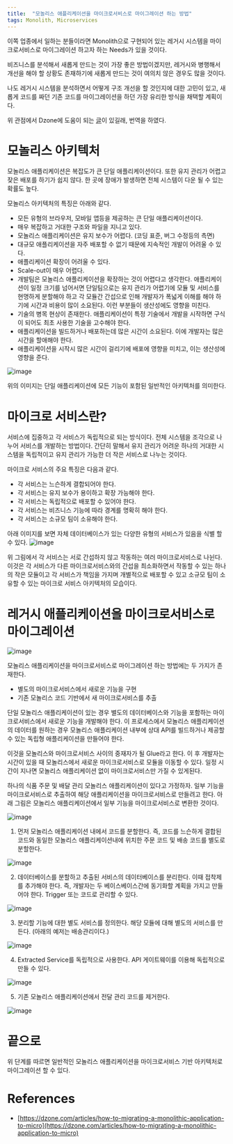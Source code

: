 ```yaml
---
title:  "모놀리스 애플리케이션을 마이크로서비스로 마이그레이션 하는 방법"
tags: Monolith, Microservices
---
```

이쪽 업종에서 일하는 분들이라면 Monolith으로 구현되어 있는 레거시 시스템을 마이크로서비스로 마이그레이션 하고자 하는 Needs가 있을 것이다.

비즈니스를 분석해서 새롭게 만드는 것이 가장 좋은 방법이겠지만, 레거시와 병행해서 개선을 해야 할 상황도 존재하기에 새롭게 만드는 것이 여의치 않은 경우도 많을 것이다.

나도 레거시 시스템을 분석하면서 어떻게 구조 개선을 할 것인지에 대한 고민이 있고, 새롭게 코드를 짜던 기존 코드를 마이그레이션을 하던 가장 유리한 방식을 채택할 계획이다.

위 관점에서 Dzone에 도움이 되는 [글](https://dzone.com/articles/how-to-migrating-a-monolithic-application-to-micro)이 있길래, 번역을 하였다.

# 모놀리스 아키텍처

모놀리스 애플리케이션은 복잡도가 큰 단일 애플리케이션이다. 또한 유지 관리가 어렵고 잦은 배포를 하기가 쉽지 않다. 한 곳에 장애가 발생하면 전체 시스템이 다운 될 수 있는 확률도 높다.

모놀리스 아키텍처의 특징은 아래와 같다.

- 모든 유형의 브라우저, 모바일 앱등을 제공하는 큰 단일 애플리케이션이다.
- 매우 복잡하고 거대한 구조와 파일을 지니고 있다.
- 모놀리스 애플리케이션은 유지 보수가 어렵다. (코딩 표준, 버그 수정등의 측면)
- 대규모 애플리케이션을 자주 배포할 수 없기 때문에 지속적인 개발이 어려울 수 있다.
- 애플리케이션 확장이 어려울 수 있다.
- Scale-out이 매우 어렵다.
- 개발팀은 모놀리스 애플리케이션을 확장하는 것이 어렵다고 생각한다. 애플리케이션이 일정 크기를 넘어서면 단일팀으로는 유지 관리가 어렵기에 모듈 및 서비스를 현명하게 분할해야 하고 각 모듈간 간섭으로 인해 개발자가 폭넓게 이해를 해야 하기에 시간과 비용이 많이 소요된다. 이런 부분들이 생산성에도 영향을 미친다.
- 기술의 병목 현상이 존재한다. 애플리케이션이 특정 기술에서 개발을 시작하면 구식이 되어도 최초 사용한 기술을 고수해야 한다.
- 애플리케이션을 빌드하거나 배포하는데 많은 시간이 소요된다. 이에 개발자는 많은 시간을 할애해야 한다.
- 애플리케이션을 시작시 많은 시간이 걸리기에 배포에 영향을 미치고, 이는 생산성에 영향을 준다.

![image](https://user-images.githubusercontent.com/111643/159213519-a2af2854-44e3-48d4-a4ba-e25524de0ec4.png)

위의 이미지는 단일 애플리케이션에 모든 기능이 포함된 일반적인 아키텍처를 의미한다.

# 마이크로 서비스란?

서비스에 집중하고 각 서비스가 독립적으로 되는 방식이다. 전체 시스템을 조각으로 나누어 서비스를 개발하는 방법이다. 간단히 말해서 유지 관리가 어려운 하나의 거대한 시스템을 독립적이고 유지 관리가 가능한 더 작은 서비스로 나누는 것이다.

마이크로 서비스의 주요 특징은 다음과 같다.

- 각 서비스는 느슨하게 결합되어야 한다.
- 각 서비스는 유지 보수가 용이하고 확장 가능해야 한다.
- 각 서비스는 독립적으로 배포할 수 있어야 한다.
- 각 서비스는 비즈니스 기능에 따라 경계를 명확히 해야 한다.
- 각 서비스는 소규모 팀이 소유해야 한다.

아래 이미지를 보면 자체 데이터베이스가 있는 다양한 유형의 서비스가 있음을 식별 할 수 있다.
![image](https://user-images.githubusercontent.com/111643/159213548-004027e6-7f6d-4054-bc23-8ccb3c751134.png)

위 그림에서 각 서비스는 서로 간섭하지 않고 작동하는 여러 마이크로서비스로 나뉜다. 이것은 각 서비스가 다른 마이크로서비스와의 간섭을 최소화하면서 작동할 수 있는 하나의 작은 모듈이고 각 서비스가 책임을 가지며 개별적으로 배포할 수 있고 소규모 팀이 소유할 수 있는 마이크로 서비스 아키텍처의 모습이다.

# 레거시 애플리케이션을 마이크로서비스로 마이그레이션

![image](https://user-images.githubusercontent.com/111643/159213573-9fcedc03-3e5f-43c2-b439-0464d10b6396.png)

모놀리스 애플리케이션을 마이크로서비스로 마이그레이션 하는 방법에는 두 가지가 존재한다.

- 별도의 마이크로서비스에서 새로운 기능을 구현
- 기존 모놀리스 코드 기반에서 새 마이크로서비스를 추출

단일 모놀리스 애플리케이션이 있는 경우 별도의 데이터베이스와 기능을 포함하는 마이크로서비스에서 새로운 기능을 개발해야 한다. 이 프로세스에서 모놀리스 애플리케이션의 데이터를 원하는 경우 모놀리스 애플리케이션 내부에 상대 API를 빌드하거나 제공할 수 있는 독립형 애플리케이션을 만들어야 한다.

이것을 모놀리스와 마이크로서비스 사이의 중재자가 될 Glue라고 한다. 이 후 개발자는 시간이 있을 때 모놀리스에서 새로운 마이크로서비스로 모듈을 이동할 수 있다. 일정 시간이 지나면 모놀리스 애플리케이션 없이 마이크로서비스만 가질 수 있게된다.

하나의 식품 주문 및 배달 관리 모놀리스 애플리케이션이 있다고 가정하자. 일부 기능을 마이크로서비스로 추출하여 해당 애플리케이션을 마이크로서비스로 만들려고 한다. 아래 그림은 모놀리스 애플리케이션에서 일부 기능을 마이크로서비스로 변환한 것이다.

![image](https://user-images.githubusercontent.com/111643/159213599-46d8cd5c-bd4e-4bce-a611-248ae6fedb44.png)

1. 먼저 모놀리스 애플리케이션 내에서 코드를 분할한다. 즉, 코드를 느슨하게 결합된 코드와 동일한 모놀리스 애플리케이션내에 위치한 주문 코드 및 배송 코드를 별도로 분할한다.

![image](https://user-images.githubusercontent.com/111643/159213622-65f1fb8c-84bd-4e8a-ab5a-8bba223e14fa.png)

2. 데이터베이스를 분할하고 추출된 서비스의 데이터베이스를 분리한다. 이때 접착제를 추가해야 한다. 즉, 개발자는 두 베이스베이스간에 동기화할 계획을 가지고 만들어야 한다. Trigger 또는 코드로 관리할 수 있다.

![image](https://user-images.githubusercontent.com/111643/159213647-4196ee68-542c-43f4-9181-8ff717410f0d.png)

3. 분리할 기능에 대한 별도 서비스를 정의한다. 해당 모듈에 대해 별도의 서비스를 만든다. (아래의 예저는 배송관리이다.)

![image](https://user-images.githubusercontent.com/111643/159213664-d2760010-c411-47e7-b9d5-51acfb8dc005.png)

4. Extracted Service를 독립적으로 사용한다. API 게이트웨이를 이용해 독립적으로 만들 수 있다.

![image](https://user-images.githubusercontent.com/111643/159213684-cc77afe9-b3ab-43dd-a9d1-906f1731060b.png)

5. 기존 모놀리스 애플리케이션에서 전달 관리 코드를 제거한다.

![image](https://user-images.githubusercontent.com/111643/159213700-6d6ae5e1-b4d4-4ee7-b5a8-62e15b3e691b.png)

# 끝으로

위 단계를 따르면 일반적인 모놀리스 애플리케이션을 마이크로서비스 기반 아키텍처로 마이그레이션 할 수 있다.

# References

- [https://dzone.com/articles/how-to-migrating-a-monolithic-application-to-micro](https://dzone.com/articles/how-to-migrating-a-monolithic-application-to-micro)
